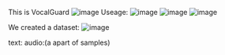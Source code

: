 
This is VocalGuard
![image](https://github.com/user-attachments/assets/3ce46869-6909-45a2-9054-f21ceb3487c1)
Useage:
![image](https://github.com/user-attachments/assets/1c4bb7a9-068d-4954-a62c-fd148f6fb987)
![image](https://github.com/user-attachments/assets/4b451137-47ef-43a7-8dbb-682a1e4c5e01)
![image](https://github.com/user-attachments/assets/c8568208-cb9b-438b-a52c-39fe09c63921)

We created a dataset:
![image](https://github.com/user-attachments/assets/c2c1ea0d-65e5-4377-a43a-981a07bbcb1a)

text:
audio:(a apart of samples)
